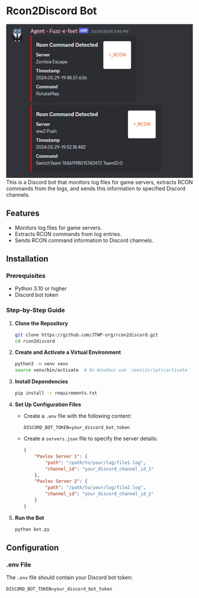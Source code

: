 # Rcon2Discord Bot
![Rcon2Discord Logo](https://github.com/JTWP-org/rcon2discord/blob/main/image.png)
This is a Discord bot that monitors log files for game servers, extracts RCON commands from the logs, and sends this information to specified Discord channels.

## Features

- Monitors log files for game servers.
- Extracts RCON commands from log entries.
- Sends RCON command information to Discord channels.

## Installation

### Prerequisites

- Python 3.10 or higher
- Discord bot token

### Step-by-Step Guide

1. **Clone the Repository**

    ```sh
    git clone https://github.com/JTWP-org/rcon2discord.git
    cd rcon2discord
    ```

2. **Create and Activate a Virtual Environment**

    ```sh
    python3 -m venv venv
    source venv/bin/activate  # On Windows use `venv\Scripts\activate`
    ```

3. **Install Dependencies**

    ```sh
    pip install -r requirements.txt
    ```

4. **Set Up Configuration Files**

    - Create a `.env` file with the following content:

      ```env
      DISCORD_BOT_TOKEN=your_discord_bot_token
      ```

    - Create a `servers.json` file to specify the server details:

      ```json
      {
          "Pavlov Server 1": {
              "path": "/path/to/your/log/file1.log",
              "channel_id": "your_discord_channel_id_1"
          },
          "Pavlov Server 2": {
              "path": "/path/to/your/log/file2.log",
              "channel_id": "your_discord_channel_id_2"
          }
      }
      ```

5. **Run the Bot**

    ```sh
    python bot.py
    ```

## Configuration

### .env File

The `.env` file should contain your Discord bot token:

```env
DISCORD_BOT_TOKEN=your_discord_bot_token
